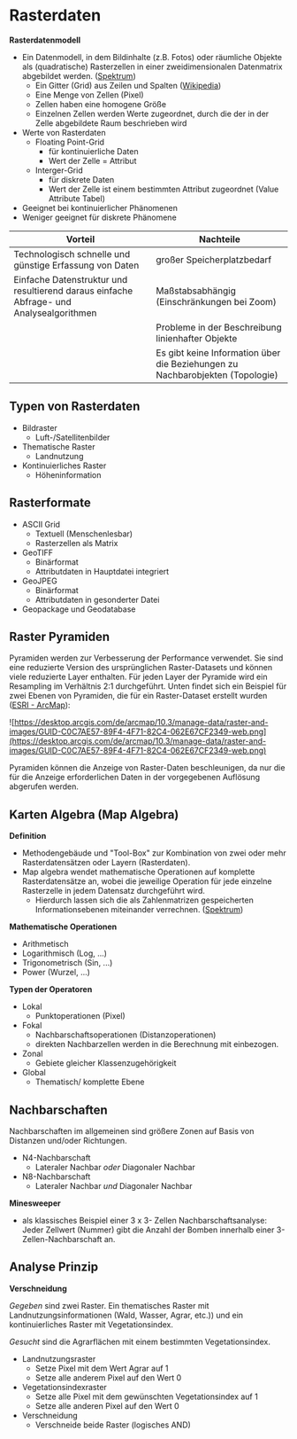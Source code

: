 # Rasterdaten

**Rasterdatenmodell** 
- Ein Datenmodell, in dem Bildinhalte (z.B. Fotos) oder räumliche Objekte als (quadratische) Rasterzellen in einer zweidimensionalen Datenmatrix abgebildet werden. ([Spektrum](https://www.spektrum.de/lexikon/geographie/rasterdaten/6416))
    - Ein Gitter (Grid) aus Zeilen und Spalten ([Wikipedia](https://de.wikipedia.org/wiki/Rasterdaten))
    - Eine Menge von Zellen (Pixel)
    - Zellen haben eine homogene Größe
    - Einzelnen Zellen werden Werte zugeordnet, durch die der in der Zelle abgebildete Raum beschrieben wird
- Werte von Rasterdaten
    - Floating Point-Grid
        - für kontinuierliche Daten
        - Wert der Zelle = Attribut
    - Interger-Grid
        - für diskrete Daten
        - Wert der Zelle ist einem bestimmten Attribut zugeordnet (Value Attribute Tabel)
- Geeignet bei kontinuierlicher Phänomenen 
- Weniger geeignet für diskrete Phänomene 

| Vorteil | Nachteile |
| ------- | --------- |
| Technologisch schnelle und günstige Erfassung von Daten | großer Speicherplatzbedarf |
| Einfache Datenstruktur und resultierend daraus einfache Abfrage- und Analysealgorithmen | Maßstabsabhängig (Einschränkungen bei Zoom) |
| | Probleme in der Beschreibung linienhafter Objekte |
| | Es gibt keine Information über die Beziehungen zu Nachbarobjekten (Topologie) |


## Typen von Rasterdaten

- Bildraster
	- Luft-/Satellitenbilder
- Thematische Raster
	- Landnutzung
- Kontinuierliches Raster
    - Höheninformation 


## Rasterformate

- ASCII Grid
    - Textuell (Menschenlesbar)
    - Rasterzellen als Matrix
- GeoTIFF
    - Binärformat
    - Attributdaten in Hauptdatei integriert
- GeoJPEG
    - Binärformat
    - Attributdaten in gesonderter Datei 
- Geopackage und Geodatabase


## Raster Pyramiden

Pyramiden werden zur Verbesserung der Performance verwendet. Sie sind eine reduzierte Version des ursprünglichen Raster-Datasets und können viele reduzierte Layer enthalten. Für jeden Layer der Pyramide wird ein Resampling im Verhältnis 2:1 durchgeführt. Unten findet sich ein Beispiel für zwei Ebenen von Pyramiden, die für ein Raster-Dataset erstellt wurden ([ESRI - ArcMap](https://desktop.arcgis.com/de/arcmap/10.3/manage-data/raster-and-images/raster-pyramids.htm)):

![https://desktop.arcgis.com/de/arcmap/10.3/manage-data/raster-and-images/GUID-C0C7AE57-89F4-4F71-82C4-062E67CF2349-web.png](https://desktop.arcgis.com/de/arcmap/10.3/manage-data/raster-and-images/GUID-C0C7AE57-89F4-4F71-82C4-062E67CF2349-web.png)

Pyramiden können die Anzeige von Raster-Daten beschleunigen, da nur die für die Anzeige erforderlichen Daten in der vorgegebenen Auflösung abgerufen werden.


## Karten Algebra (Map Algebra)

**Definition**
- Methodengebäude und "Tool-Box" zur Kombination von zwei oder mehr Rasterdatensätzen oder Layern (Rasterdaten). 
- Map algebra wendet mathematische Operationen auf komplette Rasterdatensätze an, wobei die jeweilige Operation für jede einzelne Rasterzelle in jedem Datensatz durchgeführt wird. 
    - Hierdurch lassen sich die als Zahlenmatrizen gespeicherten Informationsebenen miteinander verrechnen. ([Spektrum](https://www.spektrum.de/lexikon/geographie/map-algebra/4922<Paste>))

**Mathematische Operationen**
- Arithmetisch
- Logarithmisch (Log, ...)
- Trigonometrisch (Sin, ...)
- Power (Wurzel, ...)

**Typen der Operatoren**
- Lokal
	- Punktoperationen (Pixel)
- Fokal
	- Nachbarschaftsoperationen (Distanzoperationen)
	- direkten Nachbarzellen werden in die Berechnung mit einbezogen.
- Zonal
	- Gebiete gleicher Klassenzugehörigkeit
- Global
	- Thematisch/ komplette Ebene


## Nachbarschaften

Nachbarschaften im allgemeinen sind größere Zonen auf Basis von Distanzen und/oder Richtungen.

- N4-Nachbarschaft 
    - Lateraler Nachbar *oder* Diagonaler Nachbar
- N8-Nachbarschaft
    - Lateraler Nachbar *und* Diagonaler Nachbar

**Minesweeper**
- als klassisches Beispiel einer 3 x 3- Zellen Nachbarschaftsanalyse: Jeder Zellwert (Nummer) gibt die Anzahl der Bomben innerhalb einer 3-Zellen-Nachbarschaft an.


## Analyse Prinzip

**Verschneidung**

*Gegeben* sind zwei Raster. Ein thematisches Raster mit Landnutzungsinformationen (Wald, Wasser, Agrar, etc.)) und ein kontinuierliches Raster mit Vegetationsindex.

*Gesucht* sind die Agrarflächen mit einem bestimmten Vegetationsindex.

- Landnutzungsraster
    - Setze Pixel mit dem Wert Agrar auf 1
    - Setze alle anderem Pixel auf den Wert 0
- Vegetationsindexraster
    - Setze alle Pixel mit dem gewünschten Vegetationsindex auf 1
    - Setze alle anderen Pixel auf den Wert 0
- Verschneidung
    - Verschneide beide Raster (logisches AND)


